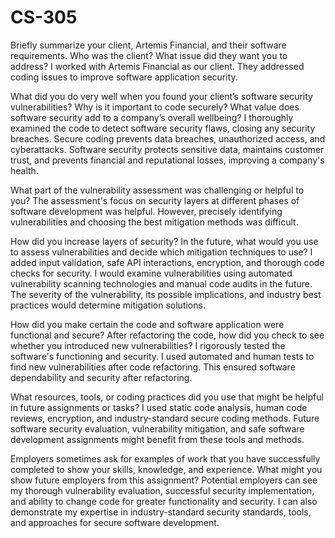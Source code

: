 # CS-305
Briefly summarize your client, Artemis Financial, and their software requirements. Who was the client? What issue did they want you to address?
I worked with Artemis Financial as our client. They addressed coding issues to improve software application security.


What did you do very well when you found your client’s software security vulnerabilities? Why is it important to code securely? What value does software security add to a company’s overall wellbeing?
I thoroughly examined the code to detect software security flaws, closing any security breaches. Secure coding prevents data breaches, unauthorized access, and cyberattacks. Software security protects sensitive data, maintains customer trust, and prevents financial and reputational losses, improving a company's health.


What part of the vulnerability assessment was challenging or helpful to you?
The assessment's focus on security layers at different phases of software development was helpful. However, precisely identifying vulnerabilities and choosing the best mitigation methods was difficult.


How did you increase layers of security? In the future, what would you use to assess vulnerabilities and decide which mitigation techniques to use?
I added input validation, safe API interactions, encryption, and thorough code checks for security. I would examine vulnerabilities using automated vulnerability scanning technologies and manual code audits in the future. The severity of the vulnerability, its possible implications, and industry best practices would determine mitigation solutions.


How did you make certain the code and software application were functional and secure? After refactoring the code, how did you check to see whether you introduced new vulnerabilities?
I rigorously tested the software's functioning and security. I used automated and human tests to find new vulnerabilities after code refactoring. This ensured software dependability and security after refactoring.


What resources, tools, or coding practices did you use that might be helpful in future assignments or tasks?
I used static code analysis, human code reviews, encryption, and industry-standard secure coding methods. Future software security evaluation, vulnerability mitigation, and safe software development assignments might benefit from these tools and methods.


Employers sometimes ask for examples of work that you have successfully completed to show your skills, knowledge, and experience. What might you show future employers from this assignment?
Potential employers can see my thorough vulnerability evaluation, successful security implementation, and ability to change code for greater functionality and security. I can also demonstrate my expertise in industry-standard security standards, tools, and approaches for secure software development.
